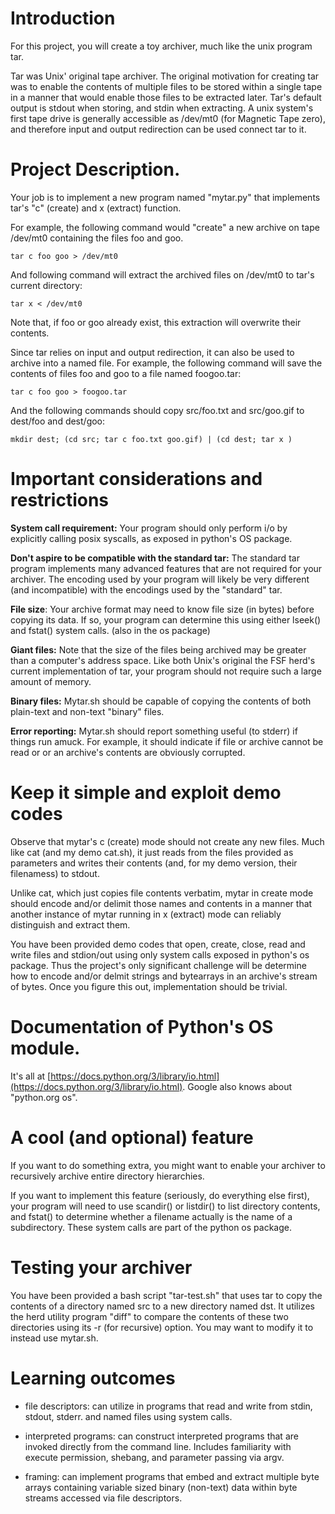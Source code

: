 # Introduction

For this project, you will create a toy archiver, much like the unix
program tar.

Tar was Unix' original tape archiver.  The original motivation for
creating tar was to enable the contents of multiple files to be stored
within a single tape in a manner that would enable those files to be
extracted later.  Tar's default output is stdout when storing, and
stdin when extracting.  A unix system's first tape drive is generally
accessible as /dev/mt0 (for Magnetic Tape zero), and therefore input
and output redirection can be used connect tar to it.

# Project Description.

Your job is to implement a new program named "mytar.py" that
implements tar's "c" (create) and x (extract) function.  

For example, the following command would "create" a new archive on
tape /dev/mt0 containing the files foo and goo.

`tar c foo goo > /dev/mt0`

And following command will extract the archived files on /dev/mt0 to
tar's current directory:

`tar x < /dev/mt0`

Note that, if foo or goo already exist, this extraction will overwrite
their contents.

Since tar relies on input and output redirection, it can also be used
to archive into a named file. For example, the following command will
save the contents of files foo and goo to a file named foogoo.tar:

`tar c foo goo > foogoo.tar`

And the following commands should copy src/foo.txt and src/goo.gif to
dest/foo and dest/goo:

`mkdir dest; (cd src; tar c foo.txt goo.gif) | (cd dest; tar x )`

# Important considerations and restrictions

__System call requirement:__
Your program should only perform i/o by explicitly calling posix
syscalls, as exposed in python's OS package. 

__Don't aspire to be compatible with the standard tar:__
The standard tar program implements many advanced features that are
not required for your archiver.  The encoding used by your program
will likely be very different 
(and incompatible) with the encodings used by the "standard" tar.

__File size__:
Your archive format may need to know file size (in bytes) before
copying its data.  If so, your program can determine this using either
lseek() and fstat() system calls. (also in the os package)


__Giant files:__
Note that the size of the files being archived may be greater than a
computer's address space.  Like both Unix's original the FSF herd's
current implementation of tar, your program should not require such a
large amount of memory.

__Binary files:__
Mytar.sh should be capable of copying the contents of
both plain-text and non-text "binary" files.

__Error reporting:__
Mytar.sh should report something useful (to stderr) if things run amuck.
For example, it should indicate if file or archive cannot be read or
or an archive's contents are obviously corrupted. 


# Keep it simple and exploit demo codes

Observe that mytar's c (create) mode should not create any new files.
Much like cat (and my demo cat.sh), it just reads from the files
provided as parameters and writes their contents (and, for my demo
version, their filenamess) to stdout.
 
Unlike cat, which just copies file contents verbatim, mytar in create
mode should encode and/or delimit those names and contents in a manner
that another instance of mytar running in x (extract) mode can
reliably distinguish and extract them.

You have been provided demo codes that open, create, close, read and
write files and stdion/out using only system calls exposed in python's os
package. Thus the project's only significant challenge will be
determine how to encode and/or delmit strings and bytearrays in an
archive's stream of bytes.  Once you figure this out, implementation
should be trivial.

# Documentation of Python's OS module.

It's all at [https://docs.python.org/3/library/io.html](https://docs.python.org/3/library/io.html).  Google also knows about "python.org os".

# A cool (and optional) feature 

If you want to do something extra, you might want to enable your
archiver to recursively archive entire directory hierarchies. 

If you want to implement this feature (seriously, do everything else
first), your program will need to use scandir() or listdir() to list
directory contents, and fstat() to determine whether a filename
actually is the name of a subdirectory.  These system calls are part of
the python os package.


# Testing your archiver

You have been provided a bash script "tar-test.sh" that uses tar to
copy the contents of a directory named src to a new directory named
dst.  It utilizes the herd utility program "diff" to compare
the contents of these two directories using its -r (for recursive)
option.  You may want to modify it to instead use mytar.sh.

# Learning outcomes

- file descriptors: can utilize in programs that read and write
  from stdin, stdout, stderr. and named files using system calls.

- interpreted programs: can construct interpreted programs that are
  invoked directly from the command line.  Includes familiarity with
  execute permission, shebang, and parameter passing via argv.

- framing: can implement programs that embed and extract multiple byte
  arrays containing variable sized binary (non-text) data within byte streams
  accessed via file descriptors.
  